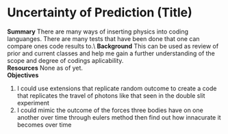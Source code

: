 # Uncertainty of Prediction (Title)
**Summary**
There are many ways of inserting physics into coding languanges. There are many tests that have been done that one can compare ones code results to.\ 
**Background**
This can be used as review of prior and current classes and help me gain a further understanding of the scope and degree of codings aplicability.\
**Resources**
None as of yet.\
**Objectives**
1. I could use extensions that replicate random outcome to create a code that replicates the travel of photons like that seen in the double slit experiment
2. I could mimic the outcome of the forces three bodies have on one another over time through eulers method then find out how innacurate it becomes over time
